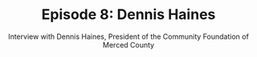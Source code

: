 ---
layout: podcast
title: "Episode 8: Dennis Haines"
mp3: https://s3-us-west-1.amazonaws.com/vomc-podcast/2015-11-21-ep8.mp3
mp3length: 21509237
duration: 44:47
subtitle: Interview with Dennis Haines, President of the Community Foundation of Merced County
---